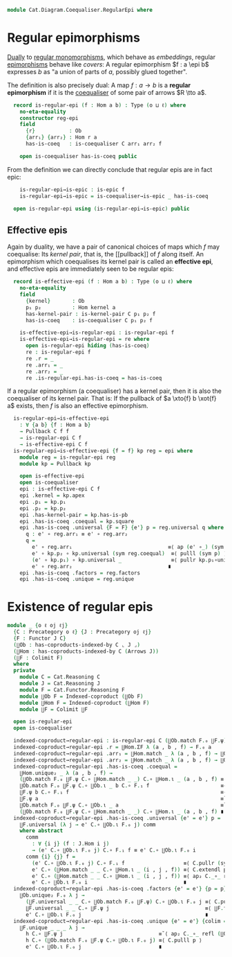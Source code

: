 <!--
```agda
open import Cat.Diagram.Coproduct.Indexed
open import Cat.Instances.Shape.Interval
open import Cat.Diagram.Colimit.Base
open import Cat.Diagram.Coequaliser
open import Cat.Diagram.Pullback
open import Cat.Prelude

import Cat.Functor.Reasoning
import Cat.Reasoning
```
-->

```agda
module Cat.Diagram.Coequaliser.RegularEpi where
```

<!--
```agda
module _ {o ℓ} (C : Precategory o ℓ) where
  open Cat.Reasoning C
  private variable a b : Ob
```
-->

# Regular epimorphisms

[Dually] to [regular monomorphisms], which behave as _embeddings_,
regular [epimorphisms] behave like _covers_: A regular epimorphism $f :
a \epi b$ expresses $b$ as "a union of parts of $a$, possibly glued
together".

[Dually]: Cat.Base.html#opposites
[regular monomorphisms]: Cat.Diagram.Equaliser.RegularMono.html
[epimorphisms]: Cat.Morphism.html#epis

The definition is also precisely dual: A map $f : a \to b$ is a
**regular epimorphism** if it is the [coequaliser] of some pair of
arrows $R \tto a$.

[coequaliser]: Cat.Diagram.Coequaliser.html

```agda
  record is-regular-epi (f : Hom a b) : Type (o ⊔ ℓ) where
    no-eta-equality
    constructor reg-epi
    field
      {r}           : Ob
      {arr₁} {arr₂} : Hom r a
      has-is-coeq   : is-coequaliser C arr₁ arr₂ f

    open is-coequaliser has-is-coeq public
```

From the definition we can directly conclude that regular epis are in
fact epic:

```agda
    is-regular-epi→is-epic : is-epic f
    is-regular-epi→is-epic = is-coequaliser→is-epic _ has-is-coeq

  open is-regular-epi using (is-regular-epi→is-epic) public
```

## Effective epis

Again by duality, we have a pair of canonical choices of maps which $f$
may coequalise: Its _kernel pair_, that is, the [[pullback]] of $f$ along
itself. An epimorphism which coequalises its kernel pair is called an
**effective epi**, and effective epis are immediately seen to be regular
epis:

```agda
  record is-effective-epi (f : Hom a b) : Type (o ⊔ ℓ) where
    no-eta-equality
    field
      {kernel}       : Ob
      p₁ p₂          : Hom kernel a
      has-kernel-pair : is-kernel-pair C p₁ p₂ f
      has-is-coeq    : is-coequaliser C p₁ p₂ f

    is-effective-epi→is-regular-epi : is-regular-epi f
    is-effective-epi→is-regular-epi = re where
      open is-regular-epi hiding (has-is-coeq)
      re : is-regular-epi f
      re .r = _
      re .arr₁ = _
      re .arr₂ = _
      re .is-regular-epi.has-is-coeq = has-is-coeq
```

If a regular epimorphism (a coequaliser) has a kernel pair, then it is
also the coequaliser of its kernel pair. That is: If the pullback of $a
\xto{f} b \xot{f} a$ exists, then $f$ is also an effective epimorphism.

<!--
```agda
module _ {o ℓ} {C : Precategory o ℓ} where
  open Cat.Reasoning C
  private variable a b : Ob
```
-->

```agda
  is-regular-epi→is-effective-epi
    : ∀ {a b} {f : Hom a b}
    → Pullback C f f
    → is-regular-epi C f
    → is-effective-epi C f
  is-regular-epi→is-effective-epi {f = f} kp reg = epi where
    module reg = is-regular-epi reg
    module kp = Pullback kp

    open is-effective-epi
    open is-coequaliser
    epi : is-effective-epi C f
    epi .kernel = kp.apex
    epi .p₁ = kp.p₁
    epi .p₂ = kp.p₂
    epi .has-kernel-pair = kp.has-is-pb
    epi .has-is-coeq .coequal = kp.square
    epi .has-is-coeq .universal {F = F} {e'} p = reg.universal q where
      q : e' ∘ reg.arr₁ ≡ e' ∘ reg.arr₂
      q =
        e' ∘ reg.arr₁                               ≡⟨ ap (e' ∘_) (sym kp.p₂∘universal) ⟩
        e' ∘ kp.p₂ ∘ kp.universal (sym reg.coequal)  ≡⟨ pulll (sym p) ⟩
        (e' ∘ kp.p₁) ∘ kp.universal _                ≡⟨ pullr kp.p₁∘universal ⟩
        e' ∘ reg.arr₂                               ∎
    epi .has-is-coeq .factors = reg.factors
    epi .has-is-coeq .unique = reg.unique
```

# Existence of regular epis

```agda
module _ {o ℓ oj ℓj}
  {C : Precategory o ℓ} {J : Precategory oj ℓj}
  {F : Functor J C}
  (∐Ob : has-coproducts-indexed-by C ⌞ J ⌟)
  (∐Hom : has-coproducts-indexed-by C (Arrows J))
  (∐F : Colimit F)
  where
  private
    module C = Cat.Reasoning C
    module J = Cat.Reasoning J
    module F = Cat.Functor.Reasoning F
    module ∐Ob F = Indexed-coproduct (∐Ob F)
    module ∐Hom F = Indexed-coproduct (∐Hom F)
    module ∐F = Colimit ∐F

  open is-regular-epi
  open is-coequaliser

  indexed-coproduct→regular-epi : is-regular-epi C (∐Ob.match F.₀ ∐F.ψ)
  indexed-coproduct→regular-epi .r = ∐Hom.ΣF λ (a , b , f) → F.₀ a
  indexed-coproduct→regular-epi .arr₁ = ∐Hom.match _ λ (a , b , f) → ∐Ob.ι F.₀ b C.∘ F.₁ f
  indexed-coproduct→regular-epi .arr₂ = ∐Hom.match _ λ (a , b , f) → ∐Ob.ι F.₀ a
  indexed-coproduct→regular-epi .has-is-coeq .coequal =
    ∐Hom.unique₂ _ λ (a , b , f) →
    (∐Ob.match F.₀ ∐F.ψ C.∘ ∐Hom.match _ _) C.∘ ∐Hom.ι _ (a , b , f) ≡⟨ C.pullr (∐Hom.commute _) ⟩
    ∐Ob.match F.₀ ∐F.ψ C.∘ ∐Ob.ι _ b C.∘ F.₁ f                       ≡⟨ C.pulll (∐Ob.commute _) ⟩
    ∐F.ψ b C.∘ F.₁ f                                                 ≡⟨ ∐F.commutes f ⟩
    ∐F.ψ a                                                           ≡˘⟨ ∐Ob.commute _ ⟩
    ∐Ob.match F.₀ ∐F.ψ C.∘ ∐Ob.ι _ a                                 ≡˘⟨ C.pullr (∐Hom.commute _) ⟩
    (∐Ob.match F.₀ ∐F.ψ C.∘ ∐Hom.match _ _) C.∘ ∐Hom.ι _ (a , b , f) ∎
  indexed-coproduct→regular-epi .has-is-coeq .universal {e' = e'} p =
    ∐F.universal (λ j → e' C.∘ ∐Ob.ι F.₀ j) comm
    where abstract
      comm
        : ∀ {i j} (f : J.Hom i j)
        → (e' C.∘ ∐Ob.ι F.₀ j) C.∘ F.₁ f ≡ e' C.∘ ∐Ob.ι F.₀ i
      comm {i} {j} f =
        (e' C.∘ ∐Ob.ι F.₀ j) C.∘ F.₁ f                   ≡⟨ C.pullr (sym (∐Hom.commute _)) ⟩
        e' C.∘ (∐Hom.match _ _ C.∘ ∐Hom.ι _ (i , j , f)) ≡⟨ C.extendl p ⟩
        e' C.∘ (∐Hom.match _ _ C.∘ ∐Hom.ι _ (i , j , f)) ≡⟨ ap₂ C._∘_ refl (∐Hom.commute _) ⟩
        e' C.∘ ∐Ob.ι F.₀ i                               ∎
  indexed-coproduct→regular-epi .has-is-coeq .factors {e' = e'} {p = p} =
    ∐Ob.unique₂ F.₀ λ j →
      (∐F.universal _ _ C.∘ ∐Ob.match F.₀ ∐F.ψ) C.∘ ∐Ob.ι F.₀ j ≡⟨ C.pullr (∐Ob.commute _) ⟩
      ∐F.universal _ _ C.∘ ∐F.ψ j                               ≡⟨ ∐F.factors _ _ ⟩
      e' C.∘ ∐Ob.ι F.₀ j                                        ∎
  indexed-coproduct→regular-epi .has-is-coeq .unique {e' = e'} {colim = h} p =
    ∐F.unique _ _ _ λ j →
      h C.∘ ∐F.ψ j                               ≡˘⟨ ap₂ C._∘_ refl (∐Ob.commute _) ⟩
      h C.∘ (∐Ob.match F.₀ ∐F.ψ C.∘ ∐Ob.ι F.₀ j) ≡⟨ C.pulll p ⟩
      e' C.∘ ∐Ob.ι F.₀ j                         ∎
```
